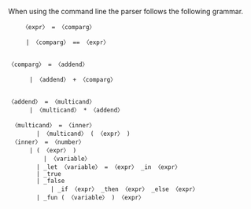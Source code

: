When using the command line the parser follows the following grammar.


        〈expr〉 = 〈comparg〉

		 | 〈comparg〉 == 〈expr〉
 

	〈comparg〉 = 〈addend〉

		  | 〈addend〉 + 〈comparg〉


	〈addend〉 = 〈multicand〉
		  | 〈multicand〉 * 〈addend〉
 
	 〈multicand〉 = 〈inner〉
  	  	    | 〈multicand〉 ( 〈expr〉 )
	 〈inner〉 = 〈number〉
	  	  | ( 〈expr〉 )
	          | 〈variable〉
 	   	    | _let 〈variable〉 = 〈expr〉 _in 〈expr〉
 	   	    | _true
   		    | _false
    		    | _if 〈expr〉 _then 〈expr〉 _else 〈expr〉
   		    | _fun ( 〈variable〉 ) 〈expr〉
